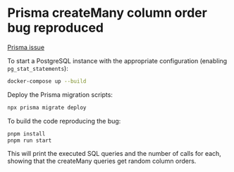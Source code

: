 # Prisma createMany column order bug reproduced

[Prisma issue](https://github.com/prisma/prisma/issues/22307)

To start a PostgreSQL instance with the appropriate configuration (enabling `pg_stat_statements`):
```bash
docker-compose up --build
```

Deploy the Prisma migration scripts:
```bash
npx prisma migrate deploy
```

To build the code reproducing the bug:
```bash
pnpm install
pnpm run start
```

This will print the executed SQL queries and the number of calls for each, showing that the createMany queries get random column orders.
